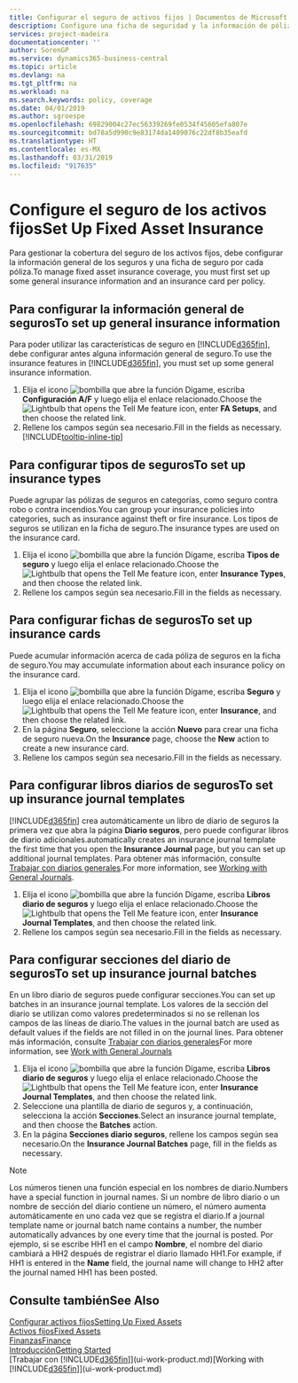 ```yaml
---
title: Configurar el seguro de activos fijos | Documentos de Microsoft
description: Configure una ficha de seguridad y la información de póliza de seguro general para administrar la cobertura del seguro de los activos fijos.
services: project-madeira
documentationcenter: ''
author: SorenGP
ms.service: dynamics365-business-central
ms.topic: article
ms.devlang: na
ms.tgt_pltfrm: na
ms.workload: na
ms.search.keywords: policy, coverage
ms.date: 04/01/2019
ms.author: sgroespe
ms.openlocfilehash: 69829004c27ec56339269fe0534f45605efa807e
ms.sourcegitcommit: bd78a5d990c9e83174da1409076c22df8b35eafd
ms.translationtype: HT
ms.contentlocale: es-MX
ms.lasthandoff: 03/31/2019
ms.locfileid: "917635"
---
```

# <a name="set-up-fixed-asset-insurance"></a><span data-ttu-id="4c071-103">Configure el seguro de los activos fijos</span><span class="sxs-lookup"><span data-stu-id="4c071-103">Set Up Fixed Asset Insurance</span></span>
<span data-ttu-id="4c071-104">Para gestionar la cobertura del seguro de los activos fijos, debe configurar la información general de los seguros y una ficha de seguro por cada póliza.</span><span class="sxs-lookup"><span data-stu-id="4c071-104">To manage fixed asset insurance coverage, you must first set up some general insurance information and an insurance card per policy.</span></span>

## <a name="to-set-up-general-insurance-information"></a><span data-ttu-id="4c071-105">Para configurar la información general de seguros</span><span class="sxs-lookup"><span data-stu-id="4c071-105">To set up general insurance information</span></span>
<span data-ttu-id="4c071-106">Para poder utilizar las características de seguro en [!INCLUDE[d365fin](includes/d365fin_md.md)], debe configurar antes alguna información general de seguro.</span><span class="sxs-lookup"><span data-stu-id="4c071-106">To use the insurance features in [!INCLUDE[d365fin](includes/d365fin_md.md)], you must set up some general insurance information.</span></span>  

1. <span data-ttu-id="4c071-107">Elija el icono ![bombilla que abre la función Dígame](media/ui-search/search_small.png "Dígame que desea hacer"), escriba **Configuración A/F** y luego elija el enlace relacionado.</span><span class="sxs-lookup"><span data-stu-id="4c071-107">Choose the ![Lightbulb that opens the Tell Me feature](media/ui-search/search_small.png "Tell me what you want to do") icon, enter **FA Setups**, and then choose the related link.</span></span>  
2. <span data-ttu-id="4c071-108">Rellene los campos según sea necesario.</span><span class="sxs-lookup"><span data-stu-id="4c071-108">Fill in the fields as necessary.</span></span> [!INCLUDE[tooltip-inline-tip](includes/tooltip-inline-tip_md.md)]  

## <a name="to-set-up-insurance-types"></a><span data-ttu-id="4c071-109">Para configurar tipos de seguros</span><span class="sxs-lookup"><span data-stu-id="4c071-109">To set up insurance types</span></span>
<span data-ttu-id="4c071-110">Puede agrupar las pólizas de seguros en categorías, como seguro contra robo o contra incendios.</span><span class="sxs-lookup"><span data-stu-id="4c071-110">You can group your insurance policies into categories, such as insurance against theft or fire insurance.</span></span> <span data-ttu-id="4c071-111">Los tipos de seguros se utilizan en la ficha de seguro.</span><span class="sxs-lookup"><span data-stu-id="4c071-111">The insurance types are used on the insurance card.</span></span>

1. <span data-ttu-id="4c071-112">Elija el icono ![bombilla que abre la función Dígame](media/ui-search/search_small.png "Dígame que desea hacer"), escriba **Tipos de seguro** y luego elija el enlace relacionado.</span><span class="sxs-lookup"><span data-stu-id="4c071-112">Choose the ![Lightbulb that opens the Tell Me feature](media/ui-search/search_small.png "Tell me what you want to do") icon, enter **Insurance Types**, and then choose the related link.</span></span>  
2. <span data-ttu-id="4c071-113">Rellene los campos según sea necesario.</span><span class="sxs-lookup"><span data-stu-id="4c071-113">Fill in the fields as necessary.</span></span>

## <a name="to-set-up-insurance-cards"></a><span data-ttu-id="4c071-114">Para configurar fichas de seguros</span><span class="sxs-lookup"><span data-stu-id="4c071-114">To set up insurance cards</span></span>
<span data-ttu-id="4c071-115">Puede acumular información acerca de cada póliza de seguros en la ficha de seguro.</span><span class="sxs-lookup"><span data-stu-id="4c071-115">You may accumulate information about each insurance policy on the insurance card.</span></span>  

1. <span data-ttu-id="4c071-116">Elija el icono ![bombilla que abre la función Dígame](media/ui-search/search_small.png "Dígame que desea hacer"), escriba **Seguro** y luego elija el enlace relacionado.</span><span class="sxs-lookup"><span data-stu-id="4c071-116">Choose the ![Lightbulb that opens the Tell Me feature](media/ui-search/search_small.png "Tell me what you want to do") icon, enter **Insurance**, and then choose the related link.</span></span>  
2. <span data-ttu-id="4c071-117">En la página **Seguro**, seleccione la acción **Nuevo** para crear una ficha de seguro nueva.</span><span class="sxs-lookup"><span data-stu-id="4c071-117">On the **Insurance** page, choose the **New** action to create a  new insurance card.</span></span>  
3. <span data-ttu-id="4c071-118">Rellene los campos según sea necesario.</span><span class="sxs-lookup"><span data-stu-id="4c071-118">Fill in the fields as necessary.</span></span>

## <a name="to-set-up-insurance-journal-templates"></a><span data-ttu-id="4c071-119">Para configurar libros diarios de seguros</span><span class="sxs-lookup"><span data-stu-id="4c071-119">To set up insurance journal templates</span></span>
[!INCLUDE[d365fin](includes/d365fin_md.md)] <span data-ttu-id="4c071-120">crea automáticamente un libro de diario de seguros la primera vez que abra la página **Diario seguros**, pero puede configurar libros de diario adicionales.</span><span class="sxs-lookup"><span data-stu-id="4c071-120">automatically creates an insurance journal template the first time that you open the **Insurance Journal** page, but you can set up additional journal templates.</span></span> <span data-ttu-id="4c071-121">Para obtener más información, consulte [Trabajar con diarios generales](ui-work-general-journals.md).</span><span class="sxs-lookup"><span data-stu-id="4c071-121">For more information, see [Working with General Journals](ui-work-general-journals.md).</span></span>  

1. <span data-ttu-id="4c071-122">Elija el icono ![bombilla que abre la función Dígame](media/ui-search/search_small.png "Dígame que desea hacer"), escriba **Libros diario de seguros** y luego elija el enlace relacionado.</span><span class="sxs-lookup"><span data-stu-id="4c071-122">Choose the ![Lightbulb that opens the Tell Me feature](media/ui-search/search_small.png "Tell me what you want to do") icon, enter **Insurance Journal Templates**, and then choose the related link.</span></span>  
2. <span data-ttu-id="4c071-123">Rellene los campos según sea necesario.</span><span class="sxs-lookup"><span data-stu-id="4c071-123">Fill in the fields as necessary.</span></span>

## <a name="to-set-up-insurance-journal-batches"></a><span data-ttu-id="4c071-124">Para configurar secciones del diario de seguros</span><span class="sxs-lookup"><span data-stu-id="4c071-124">To set up insurance journal batches</span></span>
<span data-ttu-id="4c071-125">En un libro diario de seguros puede configurar secciones.</span><span class="sxs-lookup"><span data-stu-id="4c071-125">You can set up batches in an insurance journal template.</span></span> <span data-ttu-id="4c071-126">Los valores de la sección del diario se utilizan como valores predeterminados si no se rellenan los campos de las líneas de diario.</span><span class="sxs-lookup"><span data-stu-id="4c071-126">The values in the journal batch are used as default values if the fields are not filled in on the journal lines.</span></span> <span data-ttu-id="4c071-127">Para obtener más información, consulte [Trabajar con diarios generales](ui-work-general-journals.md)</span><span class="sxs-lookup"><span data-stu-id="4c071-127">For more information, see [Work with General Journals](ui-work-general-journals.md)</span></span>  

1. <span data-ttu-id="4c071-128">Elija el icono ![bombilla que abre la función Dígame](media/ui-search/search_small.png "Dígame que desea hacer"), escriba **Libros diario de seguros** y luego elija el enlace relacionado.</span><span class="sxs-lookup"><span data-stu-id="4c071-128">Choose the ![Lightbulb that opens the Tell Me feature](media/ui-search/search_small.png "Tell me what you want to do") icon, enter **Insurance Journal Templates**, and then choose the related link.</span></span>  
2. <span data-ttu-id="4c071-129">Seleccione una plantilla de diario de seguros y, a continuación, selecciona la acción **Secciones**.</span><span class="sxs-lookup"><span data-stu-id="4c071-129">Select an insurance journal template, and then choose the **Batches** action.</span></span>
3. <span data-ttu-id="4c071-130">En la página **Secciones diario seguros**, rellene los campos según sea necesario.</span><span class="sxs-lookup"><span data-stu-id="4c071-130">On the **Insurance Journal Batches** page, fill in the fields as necessary.</span></span>

> [!NOTE]  
>   <span data-ttu-id="4c071-131">Los números tienen una función especial en los nombres de diario.</span><span class="sxs-lookup"><span data-stu-id="4c071-131">Numbers have a special function in journal names.</span></span> <span data-ttu-id="4c071-132">Si un nombre de libro diario o un nombre de sección del diario contiene un número, el número aumenta automáticamente en uno cada vez que se registra el diario.</span><span class="sxs-lookup"><span data-stu-id="4c071-132">If a journal template name or journal batch name contains a number, the number automatically advances by one every time that the journal is posted.</span></span> <span data-ttu-id="4c071-133">Por ejemplo, si se escribe HH1 en el campo **Nombre**, el nombre del diario cambiará a HH2 después de registrar el diario llamado HH1.</span><span class="sxs-lookup"><span data-stu-id="4c071-133">For example, if HH1 is entered in the **Name** field, the journal name will change to HH2 after the journal named HH1 has been posted.</span></span>

## <a name="see-also"></a><span data-ttu-id="4c071-134">Consulte también</span><span class="sxs-lookup"><span data-stu-id="4c071-134">See Also</span></span>
[<span data-ttu-id="4c071-135">Configurar activos fijos</span><span class="sxs-lookup"><span data-stu-id="4c071-135">Setting Up Fixed Assets</span></span>](fa-setup.md)  
[<span data-ttu-id="4c071-136">Activos fijos</span><span class="sxs-lookup"><span data-stu-id="4c071-136">Fixed Assets</span></span>](fa-manage.md)  
[<span data-ttu-id="4c071-137">Finanzas</span><span class="sxs-lookup"><span data-stu-id="4c071-137">Finance</span></span>](finance.md)  
[<span data-ttu-id="4c071-138">Introducción</span><span class="sxs-lookup"><span data-stu-id="4c071-138">Getting Started</span></span>](product-get-started.md)  
<span data-ttu-id="4c071-139">[Trabajar con [!INCLUDE[d365fin](includes/d365fin_md.md)]](ui-work-product.md)</span><span class="sxs-lookup"><span data-stu-id="4c071-139">[Working with [!INCLUDE[d365fin](includes/d365fin_md.md)]](ui-work-product.md)</span></span>
